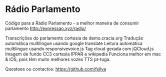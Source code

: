 # Rádio Parlamento
Código para a Rádio Parlamento - a melhor maneira de consumir parlamento
http://expressao.xyz/radio/

Transcrições do parlamento cortesia de demo.cracia.org
Tradução automática multilingue usando google translate
Leitura automática multilingue usando responsivevoice.js
Tag cloud gerada com jQCloud.js
Imagem de fundo CC3 cortesia IPPAR e wikipedia
Funciona melhor em mac & iOS, pois têm muito melhores vozes TTS pt-tuga.

Questoes ou contactos: https://github.com/fsilva
